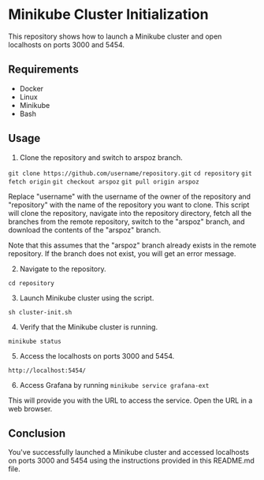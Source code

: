 # Minikube Cluster Initialization

This repository shows how to launch a Minikube cluster and open localhosts on ports 3000 and 5454.

## Requirements

- Docker
- Linux
- Minikube
- Bash

## Usage

1. Clone the repository and switch to arspoz branch.

`git clone https://github.com/username/repository.git`
`cd repository`
`git fetch origin`
`git checkout arspoz`
`git pull origin arspoz`


Replace "username" with the username of the owner of the repository and "repository" with the name of the repository you want to clone. This script will clone the repository, navigate into the repository directory, fetch all the branches from the remote repository, switch to the "arspoz" branch, and download the contents of the "arspoz" branch.

Note that this assumes that the "arspoz" branch already exists in the remote repository. If the branch does not exist, you will get an error message.

2. Navigate to the repository.

`cd repository`


3. Launch Minikube cluster using the script.

`sh cluster-init.sh`


4. Verify that the Minikube cluster is running.

`minikube status`


5. Access the localhosts on ports 3000 and 5454.

`http://localhost:5454/`

6. Access Grafana by running 
`minikube service grafana-ext`


This will provide you with the URL to access the service. Open the URL in a web browser.

## Conclusion

You've successfully launched a Minikube cluster and accessed localhosts on ports 3000 and 5454 using the instructions provided in this README.md file.
